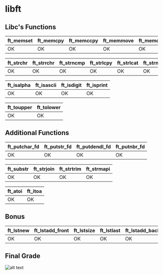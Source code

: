# libft

## Libc's Functions

| ft_memset | ft_memcpy | ft_memccpy | ft_memmove | ft_memchr | ft_memcmp | ft_bzero | ft_calloc |
|----|----|----|----|----|----|----|----|
| OK | OK | OK | OK | OK | OK | OK | OK |

| ft_strchr | ft_strrchr | ft_strncmp | ft_strlcpy | ft_strlcat | ft_strnstr | ft_strlen | ft_strdup |
|----|----|----|----|----|----|----|----|
| OK | OK | OK | OK | OK | OK | OK | OK |

| ft_isalpha | ft_isascii | ft_isdigit | ft_isprint |
|----|----|----|----|
| OK | OK | OK | OK |

| ft_toupper | ft_tolower |
|----|----|
| OK | OK |

## Additional Functions

| ft_putchar_fd | ft_putstr_fd | ft_putdendl_fd | ft_putnbr_fd |
|----|----|----|----|
| OK | OK | OK | OK |

| ft_substr | ft_strjoin | ft_strtrim | ft_strmapi |
|----|----|----|----|
| OK | OK | OK | OK |

| ft_atoi | ft_itoa |
|----|----|
| OK | OK |

## Bonus

| ft_lstnew | ft_lstadd_front | ft_lstsize | ft_lstlast | ft_lstadd_back | ft_lstdelone | ft_lstclear | ft_lstiter | ft_lstmap
|----|----|----|----|----|----|----|----|----|
| OK | OK | OK | OK | OK | OK | OK | OK | OK |

## Final Grade
![alt text](https://image.prntscr.com/image/NCikhVS7SeWMB6Ue2hgYjA.png)
